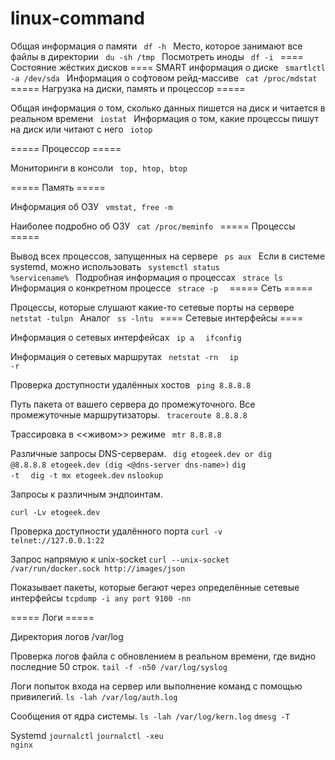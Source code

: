 # linux-command
Общая информация о памяти
<code>
df -h
</code>
Место, которое занимают все файлы в директории
<code>
du -sh /tmp
</code>
Посмотреть иноды
<code>
df -i
</code>
==== Состояние жёстких дисков ====
SMART информация о диске
<code>
smartlctl -a /dev/sda
</code>
Информация о софтовом рейд-массиве
<code>
cat /proc/mdstat
</code>
===== Нагрузка на диски, память и процессор =====

Общая информация о том, сколько данных пишется на диск и читается в реальном времени
<code>
iostat
</code>
Информация о том, какие процессы пишут на диск или читают с него
<code>
iotop
</code>

===== Процессор =====

Мониторинги в консоли
<code>
top, htop, btop
</code>

===== Память =====

Информация об ОЗУ
<code>
vmstat, free -m
</code>

Наиболее подробно об ОЗУ
<code>
cat /proc/meminfo
</code>
===== Процессы =====

Вывод всех процессов, запущенных на сервере
<code>
ps aux
</code>
Если в системе systemd, можно использовать
<code>
systemctl status %servicename%
</code>
Подробная информация о процессах
<code>
strace ls
</code>
Информация о конкретном процессе
<code>
strace -p <pid>
</code>
===== Сеть =====

Процессы, которые слушают какие-то сетевые порты на сервере
<code>
netstat -tulpn
</code>
Аналог
<code>
ss -lntu
</code>
==== Сетевые интерфейсы ====

Информация о сетевых интерфейсах
<code>
ip a
</code>
<code>
ifconfig
</code>

Информация о сетевых маршрутах
<code>
netstat -rn
</code>
<code>
ip -r
</code>

Проверка доступности удалённых хостов
<code>
ping 8.8.8.8
</code>

Путь пакета от вашего сервера до промежуточного. Все промежуточные маршрутизаторы.
<code>
traceroute 8.8.8.8
</code>

Трассировка в <<живом>> режиме
<code>
mtr 8.8.8.8
</code>

Различные запросы DNS-серверам.
<code> dig etogeek.dev or dig @8.8.8.8 etogeek.dev (dig <@dns-server dns-name>)</code>
<code>dig -t <record-type> <dns-name></code>
<code>dig -t mx etogeek.dev</code>
<code>nslookup</code>

Запросы к различным эндпоинтам.

<code>curl -Lv etogeek.dev</code>

Проверка доступности удалённого порта
<code>curl -v telnet://127.0.0.1:22</code>

Запрос напрямую к unix-socket
<code>curl --unix-socket /var/run/docker.sock http://images/json</code>

Показывает пакеты, которые бегают через определённые сетевые интерфейсы
<code>tcpdump -i any port 9100 -nn</code>

===== Логи =====

Директория логов /var/log

Проверка логов файла с обновлением в реальном времени, где видно последние 50 строк.
<code>tail -f -n50 /var/log/syslog</code>

Логи попыток входа на сервер или выполнение команд с помощью привилегий.
<code>ls -lah /var/log/auth.log</code>

Сообщения от ядра системы.
<code>ls -lah /var/log/kern.log</code>
<code>dmesg -T</code>

Systemd
<code>journalctl</code>
<code>journalctl -xeu nginx</code>
